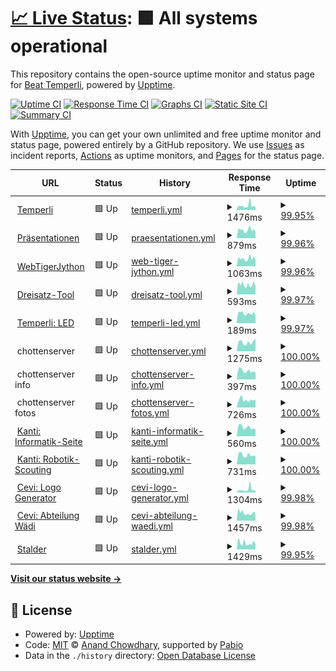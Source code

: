 # [📈 Live Status](https://btemperli.github.io/status.temperli.io): <!--live status--> **🟩 All systems operational**

This repository contains the open-source uptime monitor and status page for [Beat Temperli](http://beat.temper.li), powered by [Upptime](https://github.com/upptime/upptime).

[![Uptime CI](https://github.com/btemperli/status.temperli.io/workflows/Uptime%20CI/badge.svg)](https://github.com/btemperli/status.temperli.io/actions?query=workflow%3A%22Uptime+CI%22)
[![Response Time CI](https://github.com/btemperli/status.temperli.io/workflows/Response%20Time%20CI/badge.svg)](https://github.com/btemperli/status.temperli.io/actions?query=workflow%3A%22Response+Time+CI%22)
[![Graphs CI](https://github.com/btemperli/status.temperli.io/workflows/Graphs%20CI/badge.svg)](https://github.com/btemperli/status.temperli.io/actions?query=workflow%3A%22Graphs+CI%22)
[![Static Site CI](https://github.com/btemperli/status.temperli.io/workflows/Static%20Site%20CI/badge.svg)](https://github.com/btemperli/status.temperli.io/actions?query=workflow%3A%22Static+Site+CI%22)
[![Summary CI](https://github.com/btemperli/status.temperli.io/workflows/Summary%20CI/badge.svg)](https://github.com/btemperli/status.temperli.io/actions?query=workflow%3A%22Summary+CI%22)

With [Upptime](https://upptime.js.org), you can get your own unlimited and free uptime monitor and status page, powered entirely by a GitHub repository. We use [Issues](https://github.com/btemperli/status.temperli.io/issues) as incident reports, [Actions](https://github.com/btemperli/status.temperli.io/actions) as uptime monitors, and [Pages](https://btemperli.github.io/status.temperli.io) for the status page.

<!--start: status pages-->
<!-- This summary is generated by Upptime (https://github.com/upptime/upptime) -->
<!-- Do not edit this manually, your changes will be overwritten -->
<!-- prettier-ignore -->
| URL | Status | History | Response Time | Uptime |
| --- | ------ | ------- | ------------- | ------ |
| <img alt="" src="https://icons.duckduckgo.com/ip3/temperli.io.ico" height="13"> [Temperli](https://temperli.io/web) | 🟩 Up | [temperli.yml](https://github.com/btemperli/status.temperli.io/commits/HEAD/history/temperli.yml) | <details><summary><img alt="Response time graph" src="./graphs/temperli/response-time-week.png" height="20"> 1476ms</summary><br><a href="https://btemperli.github.io/status.temperli.io/history/temperli"><img alt="Response time 1195" src="https://img.shields.io/endpoint?url=https%3A%2F%2Fraw.githubusercontent.com%2Fbtemperli%2Fstatus.temperli.io%2FHEAD%2Fapi%2Ftemperli%2Fresponse-time.json"></a><br><a href="https://btemperli.github.io/status.temperli.io/history/temperli"><img alt="24-hour response time 1123" src="https://img.shields.io/endpoint?url=https%3A%2F%2Fraw.githubusercontent.com%2Fbtemperli%2Fstatus.temperli.io%2FHEAD%2Fapi%2Ftemperli%2Fresponse-time-day.json"></a><br><a href="https://btemperli.github.io/status.temperli.io/history/temperli"><img alt="7-day response time 1476" src="https://img.shields.io/endpoint?url=https%3A%2F%2Fraw.githubusercontent.com%2Fbtemperli%2Fstatus.temperli.io%2FHEAD%2Fapi%2Ftemperli%2Fresponse-time-week.json"></a><br><a href="https://btemperli.github.io/status.temperli.io/history/temperli"><img alt="30-day response time 1195" src="https://img.shields.io/endpoint?url=https%3A%2F%2Fraw.githubusercontent.com%2Fbtemperli%2Fstatus.temperli.io%2FHEAD%2Fapi%2Ftemperli%2Fresponse-time-month.json"></a><br><a href="https://btemperli.github.io/status.temperli.io/history/temperli"><img alt="1-year response time 1195" src="https://img.shields.io/endpoint?url=https%3A%2F%2Fraw.githubusercontent.com%2Fbtemperli%2Fstatus.temperli.io%2FHEAD%2Fapi%2Ftemperli%2Fresponse-time-year.json"></a></details> | <details><summary><a href="https://btemperli.github.io/status.temperli.io/history/temperli">99.95%</a></summary><a href="https://btemperli.github.io/status.temperli.io/history/temperli"><img alt="All-time uptime 99.97%" src="https://img.shields.io/endpoint?url=https%3A%2F%2Fraw.githubusercontent.com%2Fbtemperli%2Fstatus.temperli.io%2FHEAD%2Fapi%2Ftemperli%2Fuptime.json"></a><br><a href="https://btemperli.github.io/status.temperli.io/history/temperli"><img alt="24-hour uptime 99.67%" src="https://img.shields.io/endpoint?url=https%3A%2F%2Fraw.githubusercontent.com%2Fbtemperli%2Fstatus.temperli.io%2FHEAD%2Fapi%2Ftemperli%2Fuptime-day.json"></a><br><a href="https://btemperli.github.io/status.temperli.io/history/temperli"><img alt="7-day uptime 99.95%" src="https://img.shields.io/endpoint?url=https%3A%2F%2Fraw.githubusercontent.com%2Fbtemperli%2Fstatus.temperli.io%2FHEAD%2Fapi%2Ftemperli%2Fuptime-week.json"></a><br><a href="https://btemperli.github.io/status.temperli.io/history/temperli"><img alt="30-day uptime 99.97%" src="https://img.shields.io/endpoint?url=https%3A%2F%2Fraw.githubusercontent.com%2Fbtemperli%2Fstatus.temperli.io%2FHEAD%2Fapi%2Ftemperli%2Fuptime-month.json"></a><br><a href="https://btemperli.github.io/status.temperli.io/history/temperli"><img alt="1-year uptime 99.97%" src="https://img.shields.io/endpoint?url=https%3A%2F%2Fraw.githubusercontent.com%2Fbtemperli%2Fstatus.temperli.io%2FHEAD%2Fapi%2Ftemperli%2Fuptime-year.json"></a></details>
| <img alt="" src="https://icons.duckduckgo.com/ip3/present.temperli.io.ico" height="13"> [Präsentationen](https://present.temperli.io) | 🟩 Up | [praesentationen.yml](https://github.com/btemperli/status.temperli.io/commits/HEAD/history/praesentationen.yml) | <details><summary><img alt="Response time graph" src="./graphs/praesentationen/response-time-week.png" height="20"> 879ms</summary><br><a href="https://btemperli.github.io/status.temperli.io/history/praesentationen"><img alt="Response time 795" src="https://img.shields.io/endpoint?url=https%3A%2F%2Fraw.githubusercontent.com%2Fbtemperli%2Fstatus.temperli.io%2FHEAD%2Fapi%2Fpraesentationen%2Fresponse-time.json"></a><br><a href="https://btemperli.github.io/status.temperli.io/history/praesentationen"><img alt="24-hour response time 802" src="https://img.shields.io/endpoint?url=https%3A%2F%2Fraw.githubusercontent.com%2Fbtemperli%2Fstatus.temperli.io%2FHEAD%2Fapi%2Fpraesentationen%2Fresponse-time-day.json"></a><br><a href="https://btemperli.github.io/status.temperli.io/history/praesentationen"><img alt="7-day response time 879" src="https://img.shields.io/endpoint?url=https%3A%2F%2Fraw.githubusercontent.com%2Fbtemperli%2Fstatus.temperli.io%2FHEAD%2Fapi%2Fpraesentationen%2Fresponse-time-week.json"></a><br><a href="https://btemperli.github.io/status.temperli.io/history/praesentationen"><img alt="30-day response time 795" src="https://img.shields.io/endpoint?url=https%3A%2F%2Fraw.githubusercontent.com%2Fbtemperli%2Fstatus.temperli.io%2FHEAD%2Fapi%2Fpraesentationen%2Fresponse-time-month.json"></a><br><a href="https://btemperli.github.io/status.temperli.io/history/praesentationen"><img alt="1-year response time 795" src="https://img.shields.io/endpoint?url=https%3A%2F%2Fraw.githubusercontent.com%2Fbtemperli%2Fstatus.temperli.io%2FHEAD%2Fapi%2Fpraesentationen%2Fresponse-time-year.json"></a></details> | <details><summary><a href="https://btemperli.github.io/status.temperli.io/history/praesentationen">99.96%</a></summary><a href="https://btemperli.github.io/status.temperli.io/history/praesentationen"><img alt="All-time uptime 99.98%" src="https://img.shields.io/endpoint?url=https%3A%2F%2Fraw.githubusercontent.com%2Fbtemperli%2Fstatus.temperli.io%2FHEAD%2Fapi%2Fpraesentationen%2Fuptime.json"></a><br><a href="https://btemperli.github.io/status.temperli.io/history/praesentationen"><img alt="24-hour uptime 99.70%" src="https://img.shields.io/endpoint?url=https%3A%2F%2Fraw.githubusercontent.com%2Fbtemperli%2Fstatus.temperli.io%2FHEAD%2Fapi%2Fpraesentationen%2Fuptime-day.json"></a><br><a href="https://btemperli.github.io/status.temperli.io/history/praesentationen"><img alt="7-day uptime 99.96%" src="https://img.shields.io/endpoint?url=https%3A%2F%2Fraw.githubusercontent.com%2Fbtemperli%2Fstatus.temperli.io%2FHEAD%2Fapi%2Fpraesentationen%2Fuptime-week.json"></a><br><a href="https://btemperli.github.io/status.temperli.io/history/praesentationen"><img alt="30-day uptime 99.98%" src="https://img.shields.io/endpoint?url=https%3A%2F%2Fraw.githubusercontent.com%2Fbtemperli%2Fstatus.temperli.io%2FHEAD%2Fapi%2Fpraesentationen%2Fuptime-month.json"></a><br><a href="https://btemperli.github.io/status.temperli.io/history/praesentationen"><img alt="1-year uptime 99.98%" src="https://img.shields.io/endpoint?url=https%3A%2F%2Fraw.githubusercontent.com%2Fbtemperli%2Fstatus.temperli.io%2FHEAD%2Fapi%2Fpraesentationen%2Fuptime-year.json"></a></details>
| <img alt="" src="https://icons.duckduckgo.com/ip3/wtj.temperli.io.ico" height="13"> [WebTigerJython](https://wtj.temperli.io) | 🟩 Up | [web-tiger-jython.yml](https://github.com/btemperli/status.temperli.io/commits/HEAD/history/web-tiger-jython.yml) | <details><summary><img alt="Response time graph" src="./graphs/web-tiger-jython/response-time-week.png" height="20"> 1063ms</summary><br><a href="https://btemperli.github.io/status.temperli.io/history/web-tiger-jython"><img alt="Response time 984" src="https://img.shields.io/endpoint?url=https%3A%2F%2Fraw.githubusercontent.com%2Fbtemperli%2Fstatus.temperli.io%2FHEAD%2Fapi%2Fweb-tiger-jython%2Fresponse-time.json"></a><br><a href="https://btemperli.github.io/status.temperli.io/history/web-tiger-jython"><img alt="24-hour response time 1127" src="https://img.shields.io/endpoint?url=https%3A%2F%2Fraw.githubusercontent.com%2Fbtemperli%2Fstatus.temperli.io%2FHEAD%2Fapi%2Fweb-tiger-jython%2Fresponse-time-day.json"></a><br><a href="https://btemperli.github.io/status.temperli.io/history/web-tiger-jython"><img alt="7-day response time 1063" src="https://img.shields.io/endpoint?url=https%3A%2F%2Fraw.githubusercontent.com%2Fbtemperli%2Fstatus.temperli.io%2FHEAD%2Fapi%2Fweb-tiger-jython%2Fresponse-time-week.json"></a><br><a href="https://btemperli.github.io/status.temperli.io/history/web-tiger-jython"><img alt="30-day response time 984" src="https://img.shields.io/endpoint?url=https%3A%2F%2Fraw.githubusercontent.com%2Fbtemperli%2Fstatus.temperli.io%2FHEAD%2Fapi%2Fweb-tiger-jython%2Fresponse-time-month.json"></a><br><a href="https://btemperli.github.io/status.temperli.io/history/web-tiger-jython"><img alt="1-year response time 984" src="https://img.shields.io/endpoint?url=https%3A%2F%2Fraw.githubusercontent.com%2Fbtemperli%2Fstatus.temperli.io%2FHEAD%2Fapi%2Fweb-tiger-jython%2Fresponse-time-year.json"></a></details> | <details><summary><a href="https://btemperli.github.io/status.temperli.io/history/web-tiger-jython">99.96%</a></summary><a href="https://btemperli.github.io/status.temperli.io/history/web-tiger-jython"><img alt="All-time uptime 99.98%" src="https://img.shields.io/endpoint?url=https%3A%2F%2Fraw.githubusercontent.com%2Fbtemperli%2Fstatus.temperli.io%2FHEAD%2Fapi%2Fweb-tiger-jython%2Fuptime.json"></a><br><a href="https://btemperli.github.io/status.temperli.io/history/web-tiger-jython"><img alt="24-hour uptime 99.73%" src="https://img.shields.io/endpoint?url=https%3A%2F%2Fraw.githubusercontent.com%2Fbtemperli%2Fstatus.temperli.io%2FHEAD%2Fapi%2Fweb-tiger-jython%2Fuptime-day.json"></a><br><a href="https://btemperli.github.io/status.temperli.io/history/web-tiger-jython"><img alt="7-day uptime 99.96%" src="https://img.shields.io/endpoint?url=https%3A%2F%2Fraw.githubusercontent.com%2Fbtemperli%2Fstatus.temperli.io%2FHEAD%2Fapi%2Fweb-tiger-jython%2Fuptime-week.json"></a><br><a href="https://btemperli.github.io/status.temperli.io/history/web-tiger-jython"><img alt="30-day uptime 99.98%" src="https://img.shields.io/endpoint?url=https%3A%2F%2Fraw.githubusercontent.com%2Fbtemperli%2Fstatus.temperli.io%2FHEAD%2Fapi%2Fweb-tiger-jython%2Fuptime-month.json"></a><br><a href="https://btemperli.github.io/status.temperli.io/history/web-tiger-jython"><img alt="1-year uptime 99.98%" src="https://img.shields.io/endpoint?url=https%3A%2F%2Fraw.githubusercontent.com%2Fbtemperli%2Fstatus.temperli.io%2FHEAD%2Fapi%2Fweb-tiger-jython%2Fuptime-year.json"></a></details>
| <img alt="" src="https://icons.duckduckgo.com/ip3/dreisatz.temper.li.ico" height="13"> [Dreisatz-Tool](http://dreisatz.temper.li) | 🟩 Up | [dreisatz-tool.yml](https://github.com/btemperli/status.temperli.io/commits/HEAD/history/dreisatz-tool.yml) | <details><summary><img alt="Response time graph" src="./graphs/dreisatz-tool/response-time-week.png" height="20"> 593ms</summary><br><a href="https://btemperli.github.io/status.temperli.io/history/dreisatz-tool"><img alt="Response time 560" src="https://img.shields.io/endpoint?url=https%3A%2F%2Fraw.githubusercontent.com%2Fbtemperli%2Fstatus.temperli.io%2FHEAD%2Fapi%2Fdreisatz-tool%2Fresponse-time.json"></a><br><a href="https://btemperli.github.io/status.temperli.io/history/dreisatz-tool"><img alt="24-hour response time 646" src="https://img.shields.io/endpoint?url=https%3A%2F%2Fraw.githubusercontent.com%2Fbtemperli%2Fstatus.temperli.io%2FHEAD%2Fapi%2Fdreisatz-tool%2Fresponse-time-day.json"></a><br><a href="https://btemperli.github.io/status.temperli.io/history/dreisatz-tool"><img alt="7-day response time 593" src="https://img.shields.io/endpoint?url=https%3A%2F%2Fraw.githubusercontent.com%2Fbtemperli%2Fstatus.temperli.io%2FHEAD%2Fapi%2Fdreisatz-tool%2Fresponse-time-week.json"></a><br><a href="https://btemperli.github.io/status.temperli.io/history/dreisatz-tool"><img alt="30-day response time 560" src="https://img.shields.io/endpoint?url=https%3A%2F%2Fraw.githubusercontent.com%2Fbtemperli%2Fstatus.temperli.io%2FHEAD%2Fapi%2Fdreisatz-tool%2Fresponse-time-month.json"></a><br><a href="https://btemperli.github.io/status.temperli.io/history/dreisatz-tool"><img alt="1-year response time 560" src="https://img.shields.io/endpoint?url=https%3A%2F%2Fraw.githubusercontent.com%2Fbtemperli%2Fstatus.temperli.io%2FHEAD%2Fapi%2Fdreisatz-tool%2Fresponse-time-year.json"></a></details> | <details><summary><a href="https://btemperli.github.io/status.temperli.io/history/dreisatz-tool">99.97%</a></summary><a href="https://btemperli.github.io/status.temperli.io/history/dreisatz-tool"><img alt="All-time uptime 99.98%" src="https://img.shields.io/endpoint?url=https%3A%2F%2Fraw.githubusercontent.com%2Fbtemperli%2Fstatus.temperli.io%2FHEAD%2Fapi%2Fdreisatz-tool%2Fuptime.json"></a><br><a href="https://btemperli.github.io/status.temperli.io/history/dreisatz-tool"><img alt="24-hour uptime 99.77%" src="https://img.shields.io/endpoint?url=https%3A%2F%2Fraw.githubusercontent.com%2Fbtemperli%2Fstatus.temperli.io%2FHEAD%2Fapi%2Fdreisatz-tool%2Fuptime-day.json"></a><br><a href="https://btemperli.github.io/status.temperli.io/history/dreisatz-tool"><img alt="7-day uptime 99.97%" src="https://img.shields.io/endpoint?url=https%3A%2F%2Fraw.githubusercontent.com%2Fbtemperli%2Fstatus.temperli.io%2FHEAD%2Fapi%2Fdreisatz-tool%2Fuptime-week.json"></a><br><a href="https://btemperli.github.io/status.temperli.io/history/dreisatz-tool"><img alt="30-day uptime 99.98%" src="https://img.shields.io/endpoint?url=https%3A%2F%2Fraw.githubusercontent.com%2Fbtemperli%2Fstatus.temperli.io%2FHEAD%2Fapi%2Fdreisatz-tool%2Fuptime-month.json"></a><br><a href="https://btemperli.github.io/status.temperli.io/history/dreisatz-tool"><img alt="1-year uptime 99.98%" src="https://img.shields.io/endpoint?url=https%3A%2F%2Fraw.githubusercontent.com%2Fbtemperli%2Fstatus.temperli.io%2FHEAD%2Fapi%2Fdreisatz-tool%2Fuptime-year.json"></a></details>
| <img alt="" src="https://icons.duckduckgo.com/ip3/temperli.io.ico" height="13"> [Temperli: LED](https://temperli.io/web/led) | 🟩 Up | [temperli-led.yml](https://github.com/btemperli/status.temperli.io/commits/HEAD/history/temperli-led.yml) | <details><summary><img alt="Response time graph" src="./graphs/temperli-led/response-time-week.png" height="20"> 189ms</summary><br><a href="https://btemperli.github.io/status.temperli.io/history/temperli-led"><img alt="Response time 183" src="https://img.shields.io/endpoint?url=https%3A%2F%2Fraw.githubusercontent.com%2Fbtemperli%2Fstatus.temperli.io%2FHEAD%2Fapi%2Ftemperli-led%2Fresponse-time.json"></a><br><a href="https://btemperli.github.io/status.temperli.io/history/temperli-led"><img alt="24-hour response time 184" src="https://img.shields.io/endpoint?url=https%3A%2F%2Fraw.githubusercontent.com%2Fbtemperli%2Fstatus.temperli.io%2FHEAD%2Fapi%2Ftemperli-led%2Fresponse-time-day.json"></a><br><a href="https://btemperli.github.io/status.temperli.io/history/temperli-led"><img alt="7-day response time 189" src="https://img.shields.io/endpoint?url=https%3A%2F%2Fraw.githubusercontent.com%2Fbtemperli%2Fstatus.temperli.io%2FHEAD%2Fapi%2Ftemperli-led%2Fresponse-time-week.json"></a><br><a href="https://btemperli.github.io/status.temperli.io/history/temperli-led"><img alt="30-day response time 183" src="https://img.shields.io/endpoint?url=https%3A%2F%2Fraw.githubusercontent.com%2Fbtemperli%2Fstatus.temperli.io%2FHEAD%2Fapi%2Ftemperli-led%2Fresponse-time-month.json"></a><br><a href="https://btemperli.github.io/status.temperli.io/history/temperli-led"><img alt="1-year response time 183" src="https://img.shields.io/endpoint?url=https%3A%2F%2Fraw.githubusercontent.com%2Fbtemperli%2Fstatus.temperli.io%2FHEAD%2Fapi%2Ftemperli-led%2Fresponse-time-year.json"></a></details> | <details><summary><a href="https://btemperli.github.io/status.temperli.io/history/temperli-led">99.97%</a></summary><a href="https://btemperli.github.io/status.temperli.io/history/temperli-led"><img alt="All-time uptime 99.98%" src="https://img.shields.io/endpoint?url=https%3A%2F%2Fraw.githubusercontent.com%2Fbtemperli%2Fstatus.temperli.io%2FHEAD%2Fapi%2Ftemperli-led%2Fuptime.json"></a><br><a href="https://btemperli.github.io/status.temperli.io/history/temperli-led"><img alt="24-hour uptime 99.80%" src="https://img.shields.io/endpoint?url=https%3A%2F%2Fraw.githubusercontent.com%2Fbtemperli%2Fstatus.temperli.io%2FHEAD%2Fapi%2Ftemperli-led%2Fuptime-day.json"></a><br><a href="https://btemperli.github.io/status.temperli.io/history/temperli-led"><img alt="7-day uptime 99.97%" src="https://img.shields.io/endpoint?url=https%3A%2F%2Fraw.githubusercontent.com%2Fbtemperli%2Fstatus.temperli.io%2FHEAD%2Fapi%2Ftemperli-led%2Fuptime-week.json"></a><br><a href="https://btemperli.github.io/status.temperli.io/history/temperli-led"><img alt="30-day uptime 99.98%" src="https://img.shields.io/endpoint?url=https%3A%2F%2Fraw.githubusercontent.com%2Fbtemperli%2Fstatus.temperli.io%2FHEAD%2Fapi%2Ftemperli-led%2Fuptime-month.json"></a><br><a href="https://btemperli.github.io/status.temperli.io/history/temperli-led"><img alt="1-year uptime 99.98%" src="https://img.shields.io/endpoint?url=https%3A%2F%2Fraw.githubusercontent.com%2Fbtemperli%2Fstatus.temperli.io%2FHEAD%2Fapi%2Ftemperli-led%2Fuptime-year.json"></a></details>
| <img alt="" src="https://icons.duckduckgo.com/ip3/null.ico" height="13"> chottenserver | 🟩 Up | [chottenserver.yml](https://github.com/btemperli/status.temperli.io/commits/HEAD/history/chottenserver.yml) | <details><summary><img alt="Response time graph" src="./graphs/chottenserver/response-time-week.png" height="20"> 1275ms</summary><br><a href="https://btemperli.github.io/status.temperli.io/history/chottenserver"><img alt="Response time 1436" src="https://img.shields.io/endpoint?url=https%3A%2F%2Fraw.githubusercontent.com%2Fbtemperli%2Fstatus.temperli.io%2FHEAD%2Fapi%2Fchottenserver%2Fresponse-time.json"></a><br><a href="https://btemperli.github.io/status.temperli.io/history/chottenserver"><img alt="24-hour response time 1782" src="https://img.shields.io/endpoint?url=https%3A%2F%2Fraw.githubusercontent.com%2Fbtemperli%2Fstatus.temperli.io%2FHEAD%2Fapi%2Fchottenserver%2Fresponse-time-day.json"></a><br><a href="https://btemperli.github.io/status.temperli.io/history/chottenserver"><img alt="7-day response time 1275" src="https://img.shields.io/endpoint?url=https%3A%2F%2Fraw.githubusercontent.com%2Fbtemperli%2Fstatus.temperli.io%2FHEAD%2Fapi%2Fchottenserver%2Fresponse-time-week.json"></a><br><a href="https://btemperli.github.io/status.temperli.io/history/chottenserver"><img alt="30-day response time 1436" src="https://img.shields.io/endpoint?url=https%3A%2F%2Fraw.githubusercontent.com%2Fbtemperli%2Fstatus.temperli.io%2FHEAD%2Fapi%2Fchottenserver%2Fresponse-time-month.json"></a><br><a href="https://btemperli.github.io/status.temperli.io/history/chottenserver"><img alt="1-year response time 1436" src="https://img.shields.io/endpoint?url=https%3A%2F%2Fraw.githubusercontent.com%2Fbtemperli%2Fstatus.temperli.io%2FHEAD%2Fapi%2Fchottenserver%2Fresponse-time-year.json"></a></details> | <details><summary><a href="https://btemperli.github.io/status.temperli.io/history/chottenserver">100.00%</a></summary><a href="https://btemperli.github.io/status.temperli.io/history/chottenserver"><img alt="All-time uptime 98.67%" src="https://img.shields.io/endpoint?url=https%3A%2F%2Fraw.githubusercontent.com%2Fbtemperli%2Fstatus.temperli.io%2FHEAD%2Fapi%2Fchottenserver%2Fuptime.json"></a><br><a href="https://btemperli.github.io/status.temperli.io/history/chottenserver"><img alt="24-hour uptime 100.00%" src="https://img.shields.io/endpoint?url=https%3A%2F%2Fraw.githubusercontent.com%2Fbtemperli%2Fstatus.temperli.io%2FHEAD%2Fapi%2Fchottenserver%2Fuptime-day.json"></a><br><a href="https://btemperli.github.io/status.temperli.io/history/chottenserver"><img alt="7-day uptime 100.00%" src="https://img.shields.io/endpoint?url=https%3A%2F%2Fraw.githubusercontent.com%2Fbtemperli%2Fstatus.temperli.io%2FHEAD%2Fapi%2Fchottenserver%2Fuptime-week.json"></a><br><a href="https://btemperli.github.io/status.temperli.io/history/chottenserver"><img alt="30-day uptime 98.67%" src="https://img.shields.io/endpoint?url=https%3A%2F%2Fraw.githubusercontent.com%2Fbtemperli%2Fstatus.temperli.io%2FHEAD%2Fapi%2Fchottenserver%2Fuptime-month.json"></a><br><a href="https://btemperli.github.io/status.temperli.io/history/chottenserver"><img alt="1-year uptime 98.67%" src="https://img.shields.io/endpoint?url=https%3A%2F%2Fraw.githubusercontent.com%2Fbtemperli%2Fstatus.temperli.io%2FHEAD%2Fapi%2Fchottenserver%2Fuptime-year.json"></a></details>
| <img alt="" src="https://icons.duckduckgo.com/ip3/null.ico" height="13"> chottenserver info | 🟩 Up | [chottenserver-info.yml](https://github.com/btemperli/status.temperli.io/commits/HEAD/history/chottenserver-info.yml) | <details><summary><img alt="Response time graph" src="./graphs/chottenserver-info/response-time-week.png" height="20"> 397ms</summary><br><a href="https://btemperli.github.io/status.temperli.io/history/chottenserver-info"><img alt="Response time 400" src="https://img.shields.io/endpoint?url=https%3A%2F%2Fraw.githubusercontent.com%2Fbtemperli%2Fstatus.temperli.io%2FHEAD%2Fapi%2Fchottenserver-info%2Fresponse-time.json"></a><br><a href="https://btemperli.github.io/status.temperli.io/history/chottenserver-info"><img alt="24-hour response time 328" src="https://img.shields.io/endpoint?url=https%3A%2F%2Fraw.githubusercontent.com%2Fbtemperli%2Fstatus.temperli.io%2FHEAD%2Fapi%2Fchottenserver-info%2Fresponse-time-day.json"></a><br><a href="https://btemperli.github.io/status.temperli.io/history/chottenserver-info"><img alt="7-day response time 397" src="https://img.shields.io/endpoint?url=https%3A%2F%2Fraw.githubusercontent.com%2Fbtemperli%2Fstatus.temperli.io%2FHEAD%2Fapi%2Fchottenserver-info%2Fresponse-time-week.json"></a><br><a href="https://btemperli.github.io/status.temperli.io/history/chottenserver-info"><img alt="30-day response time 400" src="https://img.shields.io/endpoint?url=https%3A%2F%2Fraw.githubusercontent.com%2Fbtemperli%2Fstatus.temperli.io%2FHEAD%2Fapi%2Fchottenserver-info%2Fresponse-time-month.json"></a><br><a href="https://btemperli.github.io/status.temperli.io/history/chottenserver-info"><img alt="1-year response time 400" src="https://img.shields.io/endpoint?url=https%3A%2F%2Fraw.githubusercontent.com%2Fbtemperli%2Fstatus.temperli.io%2FHEAD%2Fapi%2Fchottenserver-info%2Fresponse-time-year.json"></a></details> | <details><summary><a href="https://btemperli.github.io/status.temperli.io/history/chottenserver-info">100.00%</a></summary><a href="https://btemperli.github.io/status.temperli.io/history/chottenserver-info"><img alt="All-time uptime 98.67%" src="https://img.shields.io/endpoint?url=https%3A%2F%2Fraw.githubusercontent.com%2Fbtemperli%2Fstatus.temperli.io%2FHEAD%2Fapi%2Fchottenserver-info%2Fuptime.json"></a><br><a href="https://btemperli.github.io/status.temperli.io/history/chottenserver-info"><img alt="24-hour uptime 100.00%" src="https://img.shields.io/endpoint?url=https%3A%2F%2Fraw.githubusercontent.com%2Fbtemperli%2Fstatus.temperli.io%2FHEAD%2Fapi%2Fchottenserver-info%2Fuptime-day.json"></a><br><a href="https://btemperli.github.io/status.temperli.io/history/chottenserver-info"><img alt="7-day uptime 100.00%" src="https://img.shields.io/endpoint?url=https%3A%2F%2Fraw.githubusercontent.com%2Fbtemperli%2Fstatus.temperli.io%2FHEAD%2Fapi%2Fchottenserver-info%2Fuptime-week.json"></a><br><a href="https://btemperli.github.io/status.temperli.io/history/chottenserver-info"><img alt="30-day uptime 98.67%" src="https://img.shields.io/endpoint?url=https%3A%2F%2Fraw.githubusercontent.com%2Fbtemperli%2Fstatus.temperli.io%2FHEAD%2Fapi%2Fchottenserver-info%2Fuptime-month.json"></a><br><a href="https://btemperli.github.io/status.temperli.io/history/chottenserver-info"><img alt="1-year uptime 98.67%" src="https://img.shields.io/endpoint?url=https%3A%2F%2Fraw.githubusercontent.com%2Fbtemperli%2Fstatus.temperli.io%2FHEAD%2Fapi%2Fchottenserver-info%2Fuptime-year.json"></a></details>
| <img alt="" src="https://icons.duckduckgo.com/ip3/null.ico" height="13"> chottenserver fotos | 🟩 Up | [chottenserver-fotos.yml](https://github.com/btemperli/status.temperli.io/commits/HEAD/history/chottenserver-fotos.yml) | <details><summary><img alt="Response time graph" src="./graphs/chottenserver-fotos/response-time-week.png" height="20"> 726ms</summary><br><a href="https://btemperli.github.io/status.temperli.io/history/chottenserver-fotos"><img alt="Response time 716" src="https://img.shields.io/endpoint?url=https%3A%2F%2Fraw.githubusercontent.com%2Fbtemperli%2Fstatus.temperli.io%2FHEAD%2Fapi%2Fchottenserver-fotos%2Fresponse-time.json"></a><br><a href="https://btemperli.github.io/status.temperli.io/history/chottenserver-fotos"><img alt="24-hour response time 737" src="https://img.shields.io/endpoint?url=https%3A%2F%2Fraw.githubusercontent.com%2Fbtemperli%2Fstatus.temperli.io%2FHEAD%2Fapi%2Fchottenserver-fotos%2Fresponse-time-day.json"></a><br><a href="https://btemperli.github.io/status.temperli.io/history/chottenserver-fotos"><img alt="7-day response time 726" src="https://img.shields.io/endpoint?url=https%3A%2F%2Fraw.githubusercontent.com%2Fbtemperli%2Fstatus.temperli.io%2FHEAD%2Fapi%2Fchottenserver-fotos%2Fresponse-time-week.json"></a><br><a href="https://btemperli.github.io/status.temperli.io/history/chottenserver-fotos"><img alt="30-day response time 716" src="https://img.shields.io/endpoint?url=https%3A%2F%2Fraw.githubusercontent.com%2Fbtemperli%2Fstatus.temperli.io%2FHEAD%2Fapi%2Fchottenserver-fotos%2Fresponse-time-month.json"></a><br><a href="https://btemperli.github.io/status.temperli.io/history/chottenserver-fotos"><img alt="1-year response time 716" src="https://img.shields.io/endpoint?url=https%3A%2F%2Fraw.githubusercontent.com%2Fbtemperli%2Fstatus.temperli.io%2FHEAD%2Fapi%2Fchottenserver-fotos%2Fresponse-time-year.json"></a></details> | <details><summary><a href="https://btemperli.github.io/status.temperli.io/history/chottenserver-fotos">100.00%</a></summary><a href="https://btemperli.github.io/status.temperli.io/history/chottenserver-fotos"><img alt="All-time uptime 99.60%" src="https://img.shields.io/endpoint?url=https%3A%2F%2Fraw.githubusercontent.com%2Fbtemperli%2Fstatus.temperli.io%2FHEAD%2Fapi%2Fchottenserver-fotos%2Fuptime.json"></a><br><a href="https://btemperli.github.io/status.temperli.io/history/chottenserver-fotos"><img alt="24-hour uptime 100.00%" src="https://img.shields.io/endpoint?url=https%3A%2F%2Fraw.githubusercontent.com%2Fbtemperli%2Fstatus.temperli.io%2FHEAD%2Fapi%2Fchottenserver-fotos%2Fuptime-day.json"></a><br><a href="https://btemperli.github.io/status.temperli.io/history/chottenserver-fotos"><img alt="7-day uptime 100.00%" src="https://img.shields.io/endpoint?url=https%3A%2F%2Fraw.githubusercontent.com%2Fbtemperli%2Fstatus.temperli.io%2FHEAD%2Fapi%2Fchottenserver-fotos%2Fuptime-week.json"></a><br><a href="https://btemperli.github.io/status.temperli.io/history/chottenserver-fotos"><img alt="30-day uptime 99.60%" src="https://img.shields.io/endpoint?url=https%3A%2F%2Fraw.githubusercontent.com%2Fbtemperli%2Fstatus.temperli.io%2FHEAD%2Fapi%2Fchottenserver-fotos%2Fuptime-month.json"></a><br><a href="https://btemperli.github.io/status.temperli.io/history/chottenserver-fotos"><img alt="1-year uptime 99.60%" src="https://img.shields.io/endpoint?url=https%3A%2F%2Fraw.githubusercontent.com%2Fbtemperli%2Fstatus.temperli.io%2FHEAD%2Fapi%2Fchottenserver-fotos%2Fuptime-year.json"></a></details>
| <img alt="" src="https://icons.duckduckgo.com/ip3/kanti-informatik.ch.ico" height="13"> [Kanti: Informatik-Seite](https://kanti-informatik.ch) | 🟩 Up | [kanti-informatik-seite.yml](https://github.com/btemperli/status.temperli.io/commits/HEAD/history/kanti-informatik-seite.yml) | <details><summary><img alt="Response time graph" src="./graphs/kanti-informatik-seite/response-time-week.png" height="20"> 560ms</summary><br><a href="https://btemperli.github.io/status.temperli.io/history/kanti-informatik-seite"><img alt="Response time 590" src="https://img.shields.io/endpoint?url=https%3A%2F%2Fraw.githubusercontent.com%2Fbtemperli%2Fstatus.temperli.io%2FHEAD%2Fapi%2Fkanti-informatik-seite%2Fresponse-time.json"></a><br><a href="https://btemperli.github.io/status.temperli.io/history/kanti-informatik-seite"><img alt="24-hour response time 437" src="https://img.shields.io/endpoint?url=https%3A%2F%2Fraw.githubusercontent.com%2Fbtemperli%2Fstatus.temperli.io%2FHEAD%2Fapi%2Fkanti-informatik-seite%2Fresponse-time-day.json"></a><br><a href="https://btemperli.github.io/status.temperli.io/history/kanti-informatik-seite"><img alt="7-day response time 560" src="https://img.shields.io/endpoint?url=https%3A%2F%2Fraw.githubusercontent.com%2Fbtemperli%2Fstatus.temperli.io%2FHEAD%2Fapi%2Fkanti-informatik-seite%2Fresponse-time-week.json"></a><br><a href="https://btemperli.github.io/status.temperli.io/history/kanti-informatik-seite"><img alt="30-day response time 590" src="https://img.shields.io/endpoint?url=https%3A%2F%2Fraw.githubusercontent.com%2Fbtemperli%2Fstatus.temperli.io%2FHEAD%2Fapi%2Fkanti-informatik-seite%2Fresponse-time-month.json"></a><br><a href="https://btemperli.github.io/status.temperli.io/history/kanti-informatik-seite"><img alt="1-year response time 590" src="https://img.shields.io/endpoint?url=https%3A%2F%2Fraw.githubusercontent.com%2Fbtemperli%2Fstatus.temperli.io%2FHEAD%2Fapi%2Fkanti-informatik-seite%2Fresponse-time-year.json"></a></details> | <details><summary><a href="https://btemperli.github.io/status.temperli.io/history/kanti-informatik-seite">100.00%</a></summary><a href="https://btemperli.github.io/status.temperli.io/history/kanti-informatik-seite"><img alt="All-time uptime 100.00%" src="https://img.shields.io/endpoint?url=https%3A%2F%2Fraw.githubusercontent.com%2Fbtemperli%2Fstatus.temperli.io%2FHEAD%2Fapi%2Fkanti-informatik-seite%2Fuptime.json"></a><br><a href="https://btemperli.github.io/status.temperli.io/history/kanti-informatik-seite"><img alt="24-hour uptime 100.00%" src="https://img.shields.io/endpoint?url=https%3A%2F%2Fraw.githubusercontent.com%2Fbtemperli%2Fstatus.temperli.io%2FHEAD%2Fapi%2Fkanti-informatik-seite%2Fuptime-day.json"></a><br><a href="https://btemperli.github.io/status.temperli.io/history/kanti-informatik-seite"><img alt="7-day uptime 100.00%" src="https://img.shields.io/endpoint?url=https%3A%2F%2Fraw.githubusercontent.com%2Fbtemperli%2Fstatus.temperli.io%2FHEAD%2Fapi%2Fkanti-informatik-seite%2Fuptime-week.json"></a><br><a href="https://btemperli.github.io/status.temperli.io/history/kanti-informatik-seite"><img alt="30-day uptime 100.00%" src="https://img.shields.io/endpoint?url=https%3A%2F%2Fraw.githubusercontent.com%2Fbtemperli%2Fstatus.temperli.io%2FHEAD%2Fapi%2Fkanti-informatik-seite%2Fuptime-month.json"></a><br><a href="https://btemperli.github.io/status.temperli.io/history/kanti-informatik-seite"><img alt="1-year uptime 100.00%" src="https://img.shields.io/endpoint?url=https%3A%2F%2Fraw.githubusercontent.com%2Fbtemperli%2Fstatus.temperli.io%2FHEAD%2Fapi%2Fkanti-informatik-seite%2Fuptime-year.json"></a></details>
| <img alt="" src="https://icons.duckduckgo.com/ip3/6417.kanti-informatik.ch.ico" height="13"> [Kanti: Robotik-Scouting](https://6417.kanti-informatik.ch/scouting) | 🟩 Up | [kanti-robotik-scouting.yml](https://github.com/btemperli/status.temperli.io/commits/HEAD/history/kanti-robotik-scouting.yml) | <details><summary><img alt="Response time graph" src="./graphs/kanti-robotik-scouting/response-time-week.png" height="20"> 731ms</summary><br><a href="https://btemperli.github.io/status.temperli.io/history/kanti-robotik-scouting"><img alt="Response time 728" src="https://img.shields.io/endpoint?url=https%3A%2F%2Fraw.githubusercontent.com%2Fbtemperli%2Fstatus.temperli.io%2FHEAD%2Fapi%2Fkanti-robotik-scouting%2Fresponse-time.json"></a><br><a href="https://btemperli.github.io/status.temperli.io/history/kanti-robotik-scouting"><img alt="24-hour response time 622" src="https://img.shields.io/endpoint?url=https%3A%2F%2Fraw.githubusercontent.com%2Fbtemperli%2Fstatus.temperli.io%2FHEAD%2Fapi%2Fkanti-robotik-scouting%2Fresponse-time-day.json"></a><br><a href="https://btemperli.github.io/status.temperli.io/history/kanti-robotik-scouting"><img alt="7-day response time 731" src="https://img.shields.io/endpoint?url=https%3A%2F%2Fraw.githubusercontent.com%2Fbtemperli%2Fstatus.temperli.io%2FHEAD%2Fapi%2Fkanti-robotik-scouting%2Fresponse-time-week.json"></a><br><a href="https://btemperli.github.io/status.temperli.io/history/kanti-robotik-scouting"><img alt="30-day response time 728" src="https://img.shields.io/endpoint?url=https%3A%2F%2Fraw.githubusercontent.com%2Fbtemperli%2Fstatus.temperli.io%2FHEAD%2Fapi%2Fkanti-robotik-scouting%2Fresponse-time-month.json"></a><br><a href="https://btemperli.github.io/status.temperli.io/history/kanti-robotik-scouting"><img alt="1-year response time 728" src="https://img.shields.io/endpoint?url=https%3A%2F%2Fraw.githubusercontent.com%2Fbtemperli%2Fstatus.temperli.io%2FHEAD%2Fapi%2Fkanti-robotik-scouting%2Fresponse-time-year.json"></a></details> | <details><summary><a href="https://btemperli.github.io/status.temperli.io/history/kanti-robotik-scouting">100.00%</a></summary><a href="https://btemperli.github.io/status.temperli.io/history/kanti-robotik-scouting"><img alt="All-time uptime 100.00%" src="https://img.shields.io/endpoint?url=https%3A%2F%2Fraw.githubusercontent.com%2Fbtemperli%2Fstatus.temperli.io%2FHEAD%2Fapi%2Fkanti-robotik-scouting%2Fuptime.json"></a><br><a href="https://btemperli.github.io/status.temperli.io/history/kanti-robotik-scouting"><img alt="24-hour uptime 100.00%" src="https://img.shields.io/endpoint?url=https%3A%2F%2Fraw.githubusercontent.com%2Fbtemperli%2Fstatus.temperli.io%2FHEAD%2Fapi%2Fkanti-robotik-scouting%2Fuptime-day.json"></a><br><a href="https://btemperli.github.io/status.temperli.io/history/kanti-robotik-scouting"><img alt="7-day uptime 100.00%" src="https://img.shields.io/endpoint?url=https%3A%2F%2Fraw.githubusercontent.com%2Fbtemperli%2Fstatus.temperli.io%2FHEAD%2Fapi%2Fkanti-robotik-scouting%2Fuptime-week.json"></a><br><a href="https://btemperli.github.io/status.temperli.io/history/kanti-robotik-scouting"><img alt="30-day uptime 100.00%" src="https://img.shields.io/endpoint?url=https%3A%2F%2Fraw.githubusercontent.com%2Fbtemperli%2Fstatus.temperli.io%2FHEAD%2Fapi%2Fkanti-robotik-scouting%2Fuptime-month.json"></a><br><a href="https://btemperli.github.io/status.temperli.io/history/kanti-robotik-scouting"><img alt="1-year uptime 100.00%" src="https://img.shields.io/endpoint?url=https%3A%2F%2Fraw.githubusercontent.com%2Fbtemperli%2Fstatus.temperli.io%2FHEAD%2Fapi%2Fkanti-robotik-scouting%2Fuptime-year.json"></a></details>
| <img alt="" src="https://icons.duckduckgo.com/ip3/logo.cevi.ch.ico" height="13"> [Cevi: Logo Generator](https://logo.cevi.ch) | 🟩 Up | [cevi-logo-generator.yml](https://github.com/btemperli/status.temperli.io/commits/HEAD/history/cevi-logo-generator.yml) | <details><summary><img alt="Response time graph" src="./graphs/cevi-logo-generator/response-time-week.png" height="20"> 1304ms</summary><br><a href="https://btemperli.github.io/status.temperli.io/history/cevi-logo-generator"><img alt="Response time 968" src="https://img.shields.io/endpoint?url=https%3A%2F%2Fraw.githubusercontent.com%2Fbtemperli%2Fstatus.temperli.io%2FHEAD%2Fapi%2Fcevi-logo-generator%2Fresponse-time.json"></a><br><a href="https://btemperli.github.io/status.temperli.io/history/cevi-logo-generator"><img alt="24-hour response time 947" src="https://img.shields.io/endpoint?url=https%3A%2F%2Fraw.githubusercontent.com%2Fbtemperli%2Fstatus.temperli.io%2FHEAD%2Fapi%2Fcevi-logo-generator%2Fresponse-time-day.json"></a><br><a href="https://btemperli.github.io/status.temperli.io/history/cevi-logo-generator"><img alt="7-day response time 1304" src="https://img.shields.io/endpoint?url=https%3A%2F%2Fraw.githubusercontent.com%2Fbtemperli%2Fstatus.temperli.io%2FHEAD%2Fapi%2Fcevi-logo-generator%2Fresponse-time-week.json"></a><br><a href="https://btemperli.github.io/status.temperli.io/history/cevi-logo-generator"><img alt="30-day response time 968" src="https://img.shields.io/endpoint?url=https%3A%2F%2Fraw.githubusercontent.com%2Fbtemperli%2Fstatus.temperli.io%2FHEAD%2Fapi%2Fcevi-logo-generator%2Fresponse-time-month.json"></a><br><a href="https://btemperli.github.io/status.temperli.io/history/cevi-logo-generator"><img alt="1-year response time 968" src="https://img.shields.io/endpoint?url=https%3A%2F%2Fraw.githubusercontent.com%2Fbtemperli%2Fstatus.temperli.io%2FHEAD%2Fapi%2Fcevi-logo-generator%2Fresponse-time-year.json"></a></details> | <details><summary><a href="https://btemperli.github.io/status.temperli.io/history/cevi-logo-generator">99.98%</a></summary><a href="https://btemperli.github.io/status.temperli.io/history/cevi-logo-generator"><img alt="All-time uptime 99.99%" src="https://img.shields.io/endpoint?url=https%3A%2F%2Fraw.githubusercontent.com%2Fbtemperli%2Fstatus.temperli.io%2FHEAD%2Fapi%2Fcevi-logo-generator%2Fuptime.json"></a><br><a href="https://btemperli.github.io/status.temperli.io/history/cevi-logo-generator"><img alt="24-hour uptime 99.84%" src="https://img.shields.io/endpoint?url=https%3A%2F%2Fraw.githubusercontent.com%2Fbtemperli%2Fstatus.temperli.io%2FHEAD%2Fapi%2Fcevi-logo-generator%2Fuptime-day.json"></a><br><a href="https://btemperli.github.io/status.temperli.io/history/cevi-logo-generator"><img alt="7-day uptime 99.98%" src="https://img.shields.io/endpoint?url=https%3A%2F%2Fraw.githubusercontent.com%2Fbtemperli%2Fstatus.temperli.io%2FHEAD%2Fapi%2Fcevi-logo-generator%2Fuptime-week.json"></a><br><a href="https://btemperli.github.io/status.temperli.io/history/cevi-logo-generator"><img alt="30-day uptime 99.99%" src="https://img.shields.io/endpoint?url=https%3A%2F%2Fraw.githubusercontent.com%2Fbtemperli%2Fstatus.temperli.io%2FHEAD%2Fapi%2Fcevi-logo-generator%2Fuptime-month.json"></a><br><a href="https://btemperli.github.io/status.temperli.io/history/cevi-logo-generator"><img alt="1-year uptime 99.99%" src="https://img.shields.io/endpoint?url=https%3A%2F%2Fraw.githubusercontent.com%2Fbtemperli%2Fstatus.temperli.io%2FHEAD%2Fapi%2Fcevi-logo-generator%2Fuptime-year.json"></a></details>
| <img alt="" src="https://icons.duckduckgo.com/ip3/cevi-waedi.ch.ico" height="13"> [Cevi: Abteilung Wädi](https://cevi-waedi.ch) | 🟩 Up | [cevi-abteilung-waedi.yml](https://github.com/btemperli/status.temperli.io/commits/HEAD/history/cevi-abteilung-waedi.yml) | <details><summary><img alt="Response time graph" src="./graphs/cevi-abteilung-waedi/response-time-week.png" height="20"> 1457ms</summary><br><a href="https://btemperli.github.io/status.temperli.io/history/cevi-abteilung-waedi"><img alt="Response time 1407" src="https://img.shields.io/endpoint?url=https%3A%2F%2Fraw.githubusercontent.com%2Fbtemperli%2Fstatus.temperli.io%2FHEAD%2Fapi%2Fcevi-abteilung-waedi%2Fresponse-time.json"></a><br><a href="https://btemperli.github.io/status.temperli.io/history/cevi-abteilung-waedi"><img alt="24-hour response time 1413" src="https://img.shields.io/endpoint?url=https%3A%2F%2Fraw.githubusercontent.com%2Fbtemperli%2Fstatus.temperli.io%2FHEAD%2Fapi%2Fcevi-abteilung-waedi%2Fresponse-time-day.json"></a><br><a href="https://btemperli.github.io/status.temperli.io/history/cevi-abteilung-waedi"><img alt="7-day response time 1457" src="https://img.shields.io/endpoint?url=https%3A%2F%2Fraw.githubusercontent.com%2Fbtemperli%2Fstatus.temperli.io%2FHEAD%2Fapi%2Fcevi-abteilung-waedi%2Fresponse-time-week.json"></a><br><a href="https://btemperli.github.io/status.temperli.io/history/cevi-abteilung-waedi"><img alt="30-day response time 1407" src="https://img.shields.io/endpoint?url=https%3A%2F%2Fraw.githubusercontent.com%2Fbtemperli%2Fstatus.temperli.io%2FHEAD%2Fapi%2Fcevi-abteilung-waedi%2Fresponse-time-month.json"></a><br><a href="https://btemperli.github.io/status.temperli.io/history/cevi-abteilung-waedi"><img alt="1-year response time 1407" src="https://img.shields.io/endpoint?url=https%3A%2F%2Fraw.githubusercontent.com%2Fbtemperli%2Fstatus.temperli.io%2FHEAD%2Fapi%2Fcevi-abteilung-waedi%2Fresponse-time-year.json"></a></details> | <details><summary><a href="https://btemperli.github.io/status.temperli.io/history/cevi-abteilung-waedi">99.98%</a></summary><a href="https://btemperli.github.io/status.temperli.io/history/cevi-abteilung-waedi"><img alt="All-time uptime 99.99%" src="https://img.shields.io/endpoint?url=https%3A%2F%2Fraw.githubusercontent.com%2Fbtemperli%2Fstatus.temperli.io%2FHEAD%2Fapi%2Fcevi-abteilung-waedi%2Fuptime.json"></a><br><a href="https://btemperli.github.io/status.temperli.io/history/cevi-abteilung-waedi"><img alt="24-hour uptime 99.87%" src="https://img.shields.io/endpoint?url=https%3A%2F%2Fraw.githubusercontent.com%2Fbtemperli%2Fstatus.temperli.io%2FHEAD%2Fapi%2Fcevi-abteilung-waedi%2Fuptime-day.json"></a><br><a href="https://btemperli.github.io/status.temperli.io/history/cevi-abteilung-waedi"><img alt="7-day uptime 99.98%" src="https://img.shields.io/endpoint?url=https%3A%2F%2Fraw.githubusercontent.com%2Fbtemperli%2Fstatus.temperli.io%2FHEAD%2Fapi%2Fcevi-abteilung-waedi%2Fuptime-week.json"></a><br><a href="https://btemperli.github.io/status.temperli.io/history/cevi-abteilung-waedi"><img alt="30-day uptime 99.99%" src="https://img.shields.io/endpoint?url=https%3A%2F%2Fraw.githubusercontent.com%2Fbtemperli%2Fstatus.temperli.io%2FHEAD%2Fapi%2Fcevi-abteilung-waedi%2Fuptime-month.json"></a><br><a href="https://btemperli.github.io/status.temperli.io/history/cevi-abteilung-waedi"><img alt="1-year uptime 99.99%" src="https://img.shields.io/endpoint?url=https%3A%2F%2Fraw.githubusercontent.com%2Fbtemperli%2Fstatus.temperli.io%2FHEAD%2Fapi%2Fcevi-abteilung-waedi%2Fuptime-year.json"></a></details>
| <img alt="" src="https://icons.duckduckgo.com/ip3/stalder-ag.ch.ico" height="13"> [Stalder](https://stalder-ag.ch) | 🟩 Up | [stalder.yml](https://github.com/btemperli/status.temperli.io/commits/HEAD/history/stalder.yml) | <details><summary><img alt="Response time graph" src="./graphs/stalder/response-time-week.png" height="20"> 1429ms</summary><br><a href="https://btemperli.github.io/status.temperli.io/history/stalder"><img alt="Response time 1541" src="https://img.shields.io/endpoint?url=https%3A%2F%2Fraw.githubusercontent.com%2Fbtemperli%2Fstatus.temperli.io%2FHEAD%2Fapi%2Fstalder%2Fresponse-time.json"></a><br><a href="https://btemperli.github.io/status.temperli.io/history/stalder"><img alt="24-hour response time 1042" src="https://img.shields.io/endpoint?url=https%3A%2F%2Fraw.githubusercontent.com%2Fbtemperli%2Fstatus.temperli.io%2FHEAD%2Fapi%2Fstalder%2Fresponse-time-day.json"></a><br><a href="https://btemperli.github.io/status.temperli.io/history/stalder"><img alt="7-day response time 1429" src="https://img.shields.io/endpoint?url=https%3A%2F%2Fraw.githubusercontent.com%2Fbtemperli%2Fstatus.temperli.io%2FHEAD%2Fapi%2Fstalder%2Fresponse-time-week.json"></a><br><a href="https://btemperli.github.io/status.temperli.io/history/stalder"><img alt="30-day response time 1541" src="https://img.shields.io/endpoint?url=https%3A%2F%2Fraw.githubusercontent.com%2Fbtemperli%2Fstatus.temperli.io%2FHEAD%2Fapi%2Fstalder%2Fresponse-time-month.json"></a><br><a href="https://btemperli.github.io/status.temperli.io/history/stalder"><img alt="1-year response time 1541" src="https://img.shields.io/endpoint?url=https%3A%2F%2Fraw.githubusercontent.com%2Fbtemperli%2Fstatus.temperli.io%2FHEAD%2Fapi%2Fstalder%2Fresponse-time-year.json"></a></details> | <details><summary><a href="https://btemperli.github.io/status.temperli.io/history/stalder">99.95%</a></summary><a href="https://btemperli.github.io/status.temperli.io/history/stalder"><img alt="All-time uptime 99.97%" src="https://img.shields.io/endpoint?url=https%3A%2F%2Fraw.githubusercontent.com%2Fbtemperli%2Fstatus.temperli.io%2FHEAD%2Fapi%2Fstalder%2Fuptime.json"></a><br><a href="https://btemperli.github.io/status.temperli.io/history/stalder"><img alt="24-hour uptime 100.00%" src="https://img.shields.io/endpoint?url=https%3A%2F%2Fraw.githubusercontent.com%2Fbtemperli%2Fstatus.temperli.io%2FHEAD%2Fapi%2Fstalder%2Fuptime-day.json"></a><br><a href="https://btemperli.github.io/status.temperli.io/history/stalder"><img alt="7-day uptime 99.95%" src="https://img.shields.io/endpoint?url=https%3A%2F%2Fraw.githubusercontent.com%2Fbtemperli%2Fstatus.temperli.io%2FHEAD%2Fapi%2Fstalder%2Fuptime-week.json"></a><br><a href="https://btemperli.github.io/status.temperli.io/history/stalder"><img alt="30-day uptime 99.97%" src="https://img.shields.io/endpoint?url=https%3A%2F%2Fraw.githubusercontent.com%2Fbtemperli%2Fstatus.temperli.io%2FHEAD%2Fapi%2Fstalder%2Fuptime-month.json"></a><br><a href="https://btemperli.github.io/status.temperli.io/history/stalder"><img alt="1-year uptime 99.97%" src="https://img.shields.io/endpoint?url=https%3A%2F%2Fraw.githubusercontent.com%2Fbtemperli%2Fstatus.temperli.io%2FHEAD%2Fapi%2Fstalder%2Fuptime-year.json"></a></details>

<!--end: status pages-->

[**Visit our status website →**](https://btemperli.github.io/status.temperli.io)

## 📄 License

- Powered by: [Upptime](https://github.com/upptime/upptime)
- Code: [MIT](./LICENSE) © [Anand Chowdhary](https://anandchowdhary.com), supported by [Pabio](https://pabio.com)
- Data in the `./history` directory: [Open Database License](https://opendatacommons.org/licenses/odbl/1-0/)
